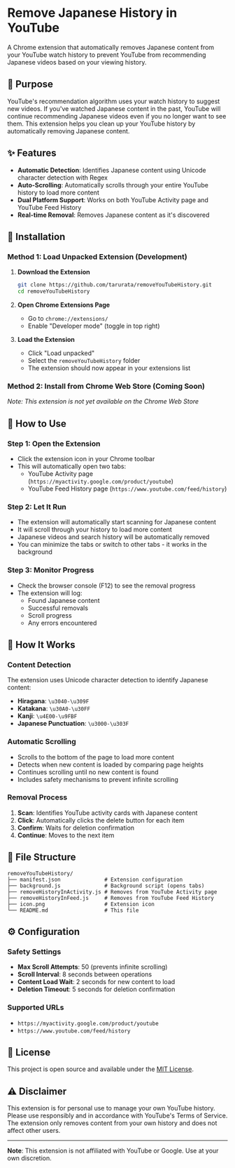 # Remove Japanese History in YouTube

A Chrome extension that automatically removes Japanese content from your YouTube watch history to prevent YouTube from recommending Japanese videos based on your viewing history.

## 🎯 Purpose

YouTube's recommendation algorithm uses your watch history to suggest new videos. If you've watched Japanese content in the past, YouTube will continue recommending Japanese videos even if you no longer want to see them. This extension helps you clean up your YouTube history by automatically removing Japanese content.

## ✨ Features

- **Automatic Detection**: Identifies Japanese content using Unicode character detection with Regex
- **Auto-Scrolling**: Automatically scrolls through your entire YouTube history to load more content
- **Dual Platform Support**: Works on both YouTube Activity page and YouTube Feed History
- **Real-time Removal**: Removes Japanese content as it's discovered

## 🚀 Installation

### Method 1: Load Unpacked Extension (Development)

1. **Download the Extension**
   ```bash
   git clone https://github.com/tarurata/removeYouTubeHistory.git
   cd removeYouTubeHistory
   ```

2. **Open Chrome Extensions Page**
   - Go to `chrome://extensions/`
   - Enable "Developer mode" (toggle in top right)

3. **Load the Extension**
   - Click "Load unpacked"
   - Select the `removeYouTubeHistory` folder
   - The extension should now appear in your extensions list

### Method 2: Install from Chrome Web Store (Coming Soon)

*Note: This extension is not yet available on the Chrome Web Store*

## 📖 How to Use

### Step 1: Open the Extension
- Click the extension icon in your Chrome toolbar
- This will automatically open two tabs:
  - YouTube Activity page (`https://myactivity.google.com/product/youtube`)
  - YouTube Feed History page (`https://www.youtube.com/feed/history`)

### Step 2: Let It Run
- The extension will automatically start scanning for Japanese content
- It will scroll through your history to load more content
- Japanese videos and search history will be automatically removed
- You can minimize the tabs or switch to other tabs - it works in the background

### Step 3: Monitor Progress
- Check the browser console (F12) to see the removal progress
- The extension will log:
  - Found Japanese content
  - Successful removals
  - Scroll progress
  - Any errors encountered

## 🔧 How It Works

### Content Detection
The extension uses Unicode character detection to identify Japanese content:
- **Hiragana**: `\u3040-\u309F`
- **Katakana**: `\u30A0-\u30FF`
- **Kanji**: `\u4E00-\u9FBF`
- **Japanese Punctuation**: `\u3000-\u303F`

### Automatic Scrolling
- Scrolls to the bottom of the page to load more content
- Detects when new content is loaded by comparing page heights
- Continues scrolling until no new content is found
- Includes safety mechanisms to prevent infinite scrolling

### Removal Process
1. **Scan**: Identifies YouTube activity cards with Japanese content
2. **Click**: Automatically clicks the delete button for each item
3. **Confirm**: Waits for deletion confirmation
4. **Continue**: Moves to the next item

## 📁 File Structure

```
removeYouTubeHistory/
├── manifest.json              # Extension configuration
├── background.js              # Background script (opens tabs)
├── removeHistoryInActivity.js # Removes from YouTube Activity page
├── removeHistoryInFeed.js     # Removes from YouTube Feed History
├── icon.png                   # Extension icon
└── README.md                  # This file
```

## ⚙️ Configuration

### Safety Settings
- **Max Scroll Attempts**: 50 (prevents infinite scrolling)
- **Scroll Interval**: 8 seconds between operations
- **Content Load Wait**: 2 seconds for new content to load
- **Deletion Timeout**: 5 seconds for deletion confirmation

### Supported URLs
- `https://myactivity.google.com/product/youtube`
- `https://www.youtube.com/feed/history`

## 📄 License

This project is open source and available under the [MIT License](LICENSE).

## ⚠️ Disclaimer

This extension is for personal use to manage your own YouTube history. Please use responsibly and in accordance with YouTube's Terms of Service. The extension only removes content from your own history and does not affect other users.

---

**Note**: This extension is not affiliated with YouTube or Google. Use at your own discretion.